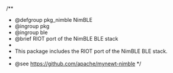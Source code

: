 /**
 * @defgroup pkg_nimble NimBLE
 * @ingroup  pkg
 * @ingroup  ble
 * @brief    RIOT port of the NimBLE BLE stack
 *
 * This package includes the RIOT port of the NimBLE BLE stack.
 *
 * @see https://github.com/apache/mynewt-nimble
 */
